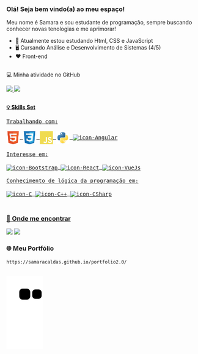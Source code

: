 ### Olá! Seja bem vindo(a) ao meu espaço!

Meu nome é Samara e sou estudante de programação, sempre buscando conhecer novas tenologias e me aprimorar!

- 📖 Atualmente estou estudando Html, CSS e JavaScript
- :desktop_computer: Cursando Análise e Desenvolvimento de Sistemas (4/5)
- ❤️ Front-end 



##

:computer: Minha atividade no GitHub

<div>
  <a href="https://github.com/samaracaldas">
  <img height="180em" src="https://github-readme-stats.vercel.app/api?username=samaracaldas&show_icons=true&theme=dracula&include_all_commits=true&count_private=true"/>
  <img height="180em" src="https://github-readme-stats.vercel.app/api/top-langs/?username=samaracaldas&layout=compact&langs_count=16&theme=dracula"/>
</div>    
  
##
  
#### 💡 Skills Set
  
<div style="display: inline_block">
  
</kbd>
  
  
<kbd align="center" color="black">
<kbd>Trabalhando com:</kbd>
 <br />
 <br /> 
  <img align="center" alt="icon-HTML" height="35" src="https://raw.githubusercontent.com/devicons/devicon/master/icons/html5/html5-original.svg">
  <img align="center" alt="icon-CSS" height="35" src="https://raw.githubusercontent.com/devicons/devicon/master/icons/css3/css3-original.svg">
  <img align="center" alt="icon-Js" height="35" src="https://raw.githubusercontent.com/devicons/devicon/master/icons/javascript/javascript-plain.svg">
  <img align="center" alt="icon-Python" height="35" src="https://raw.githubusercontent.com/devicons/devicon/master/icons/python/python-original.svg">
  <img align="center" alt="icon-Angular" height="35" src="https://cdn.jsdelivr.net/gh/devicons/devicon/icons/angularjs/angularjs-original.svg"/>
<br />
<br />
</kbd>   
  
<kbd align="center">
<kbd>Interesse em:</kbd>
 <br />
 <br />  
  <img align="center" alt="icon-Bootstrap" height="35" src="https://cdn.jsdelivr.net/gh/devicons/devicon/icons/bootstrap/bootstrap-original.svg"/>
  <img align="center" alt="icon-React" height="35" src="https://cdn.jsdelivr.net/gh/devicons/devicon/icons/react/react-original.svg"/>
  <img align="center" alt="icon-VueJs" height="35" src="https://cdn.jsdelivr.net/gh/devicons/devicon/icons/vuejs/vuejs-original.svg"/>
<br />
<br />
</kbd>  
  

  
<kbd align="center" background-color="coral">
  <kbd>Conhecimento de lógica da programação em:</kbd>
  <br />
  <br />
   <img align="center" alt="icon-C" height="35" src="https://cdn.jsdelivr.net/gh/devicons/devicon/icons/c/c-plain.svg" />
   <img align="center" alt="icon-C++" height="35" src="https://cdn.jsdelivr.net/gh/devicons/devicon/icons/cplusplus/cplusplus-plain.svg" />
   <img align="center" alt="icon-CSharp" height="35" src="https://cdn.jsdelivr.net/gh/devicons/devicon/icons/csharp/csharp-plain.svg"/>
<br />
<br /> 
</kbd>
  
  
 
  
##  
  
### 💬 Onde me encontrar  
  
<div>
  <a href="https://www.linkedin.com/in/samara-caldas-1ab88120a/" target="_blank"><img src="https://img.shields.io/badge/LinkedIn-0077B5?style=for-the-badge&logo=linkedin&logoColor=white" target="_blank"></a> 
   <a href="mailto:samaracaldass@hotmail.com"><img src=https://img.shields.io/badge/Microsoft_Outlook-0078D4?style=for-the-badge&logo=microsoft-outlook&logoColor=white" target="_blank"></a>
</div>  
     
### 🌐 Meu Portfólio
    https://samaracaldas.github.io/portfolio2.0/
     
##
 
![Snake animation](https://github.com/samaracaldas/samaracaldas/blob/output/github-contribution-grid-snake.svg)   
     
     
  
  
  

